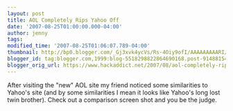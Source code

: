 ```yaml
---
layout: post
title: AOL Completely Rips Yahoo Off
date: '2007-08-25T01:00:00.000-04:00'
author: jenny
tags:
modified_time: '2007-08-25T01:06:07.789-04:00'
thumbnail: http://bp0.blogger.com/_Gj3xvk4ycVs/Rs-4Oiy9ofI/AAAAAAAAARI/FDMtf2E2_8A/s72-c/ishot-2.jpg
blogger_id: tag:blogger.com,1999:blog-5518298822864690168.post-9148815447825794519
blogger_orig_url: https://www.hackaddict.net/2007/08/aol-completely-rips-yahoo-off.html
---
```


After visiting the "new" AOL site my friend noticed some similarities to Yahoo's site (and by some similarities I mean it looks like Yahoo's long lost twin brother).  Check out a comparison screen shot and you be the judge.<br/><br/><img alt="" border="0" id="BLOGGER_PHOTO_ID_5102499462832300530" src="{{ site.url }}/assets/images/2007-08-25-image-0000.jpg" style="margin: 0px auto 10px; display: block; text-align: center; "/><br/><img alt="" border="0" id="BLOGGER_PHOTO_ID_5102499724825305602" src="{{ site.url }}/assets/images/2007-08-25-image-0001.jpg" style="margin: 0px auto 10px; display: block; text-align: center; "/><br/>